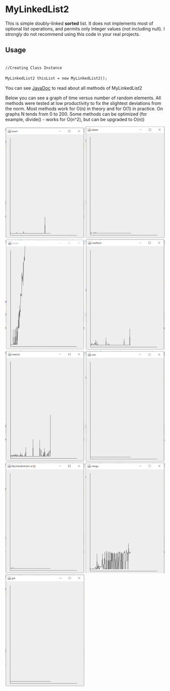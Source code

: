# MyLinkedList2
This is simple doubly-linked <strong>sorted</strong> list.
It does not implements most of optional list operations, and permits only Integer values (not including null). I strongly do not recommend using this code in your real projects.

## Usage

```markdown

//Creating Class Instance

MyLinkedList2 thisList = new MyLinkedList2();

```

You can see [JavaDoc](https://mipoks.github.io/MyLinkedList2/) to read about all methods of MyLinkedList2


Below you can see a graph of time versus number of random elements. All methods were tested at low productivity to fix the slightest deviations from the norm. Most methods work for O(n) in theory and for O(1) in practice. On graphs N tends from 0 to 200. Some methods can be optimized (for example, divide() - works for O(n^2), but can be upgraded to O(n))

<img src="https://raw.githubusercontent.com/mipoks/MyLinkedList2/master/docs/images/insert2.PNG" width="250"> <img src="https://raw.githubusercontent.com/mipoks/MyLinkedList2/master/docs/images/delete2.PNG" width="250"> <img src="https://raw.githubusercontent.com/mipoks/MyLinkedList2/master/docs/images/divide2.PNG" width="250">
<img src="https://raw.githubusercontent.com/mipoks/MyLinkedList2/master/docs/images/maxNum2.PNG" width="250">
<img src="https://raw.githubusercontent.com/mipoks/MyLinkedList2/master/docs/images/newList2.PNG" width="250">
<img src="https://raw.githubusercontent.com/mipoks/MyLinkedList2/master/docs/images/size2.PNG" width="250">
<img src="https://raw.githubusercontent.com/mipoks/MyLinkedList2/master/docs/images/MyLinkedList2.PNG" width="250">
<img src="https://raw.githubusercontent.com/mipoks/MyLinkedList2/master/docs/images/merge2.PNG" width="250">
<img src="https://raw.githubusercontent.com/mipoks/MyLinkedList2/master/docs/images/get2.PNG" width="250">

